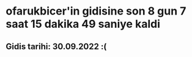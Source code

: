 # ofarukbicer'in gidisine son 8 gun 7 saat 15 dakika 49 saniye kaldi

## Gidis tarihi: 30.09.2022 :(